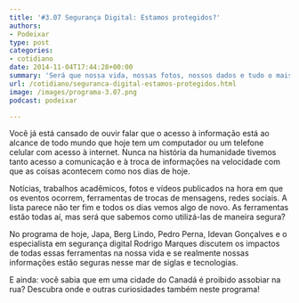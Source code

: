 ```yaml
---
title: '#3.07 Segurança Digital: Estamos protegidos?'
authors:
- Podeixar
type: post
categories:
- cotidiano
date: 2014-11-04T17:44:28+00:00
summary: 'Será que nossa vida, nossas fotos, nossos dados e tudo o mais que compartilhamos na Internet é seguro? Será que não podem recuperar seus dados quando você vende seu celular? Existe uma rede social segura? '
url: /cotidiano/seguranca-digital-estamos-protegidos.html
image: /images/programa-3.07.png
podcast: podeixar

---
```

Você já está cansado de ouvir falar que o acesso à informação está ao alcance de todo mundo que hoje tem um computador ou um telefone celular com acesso à internet. Nunca na história da humanidade tivemos tanto acesso a comunicação e à troca de informações na velocidade com que as coisas acontecem como nos dias de hoje.

Notícias, trabalhos acadêmicos, fotos e vídeos publicados na hora em que os eventos ocorrem, ferramentas de trocas de mensagens, redes sociais. A lista parece não ter fim e todos os dias vemos algo de novo. As ferramentas estão todas aí, mas será que sabemos como utilizá-las de maneira segura?

No programa de hoje, Japa, Berg Lindo, Pedro Perna, Idevan Gonçalves e o especialista em segurança digital Rodrigo Marques discutem os impactos de todas essas ferramentas na nossa vida e se realmente nossas informações estão seguras nesse mar de siglas e tecnologias.

E ainda: você sabia que em uma cidade do Canadá é proibido assobiar na rua? Descubra onde e outras curiosidades também neste programa!